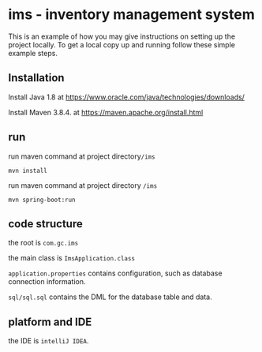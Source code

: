 # ims - inventory management system

This is an example of how you may give instructions on setting up the project locally. To get a local copy up and running follow these simple example steps.

## Installation

Install Java 1.8 at https://www.oracle.com/java/technologies/downloads/

Install Maven 3.8.4. at https://maven.apache.org/install.html

## run
run maven command at project directory`/ims`  
```
mvn install
```
run maven command at project directory `/ims`
```
mvn spring-boot:run
```

## code structure
the root is `com.gc.ims`

the main class is `ImsApplication.class`

`application.properties` contains configuration, such as database connection information.

`sql/sql.sql` contains the DML for the database table and data.

## platform and IDE

the IDE is `intelliJ IDEA`.